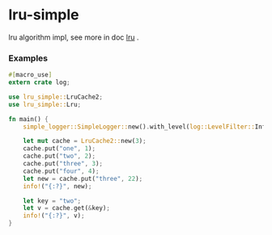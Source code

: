 # lru-simple
lru algorithm impl, see more in doc [lru](./doc/lru.md)
.



### Examples
```rust
#[macro_use]
extern crate log;

use lru_simple::LruCache2;
use lru_simple::Lru;

fn main() {
    simple_logger::SimpleLogger::new().with_level(log::LevelFilter::Info).init().unwrap();

    let mut cache = LruCache2::new(3);
    cache.put("one", 1);
    cache.put("two", 2);
    cache.put("three", 3);
    cache.put("four", 4);
    let new = cache.put("three", 22);
    info!("{:?}", new);

    let key = "two";
    let v = cache.get(&key);
    info!("{:?}", v);
}
```